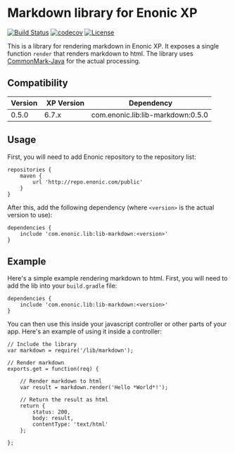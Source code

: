 Markdown library for Enonic XP
==============================

[![Build Status](https://travis-ci.org/enonic/lib-markdown.svg?branch=master)](https://travis-ci.org/enonic/lib-markdown)
[![codecov](https://codecov.io/gh/enonic/lib-markdown/branch/master/graph/badge.svg)](https://codecov.io/gh/enonic/lib-markdown)
[![License](https://img.shields.io/github/license/enonic/lib-markdown.svg)](http://www.apache.org/licenses/LICENSE-2.0.html)

This is a library for rendering markdown in Enonic XP. It exposes a single function `render` that renders markdown to html. The library
uses [CommonMark-Java](https://github.com/atlassian/commonmark-java) for the actual processing.

Compatibility
-------------

| Version | XP Version | Dependency                        |
|---------|------------|-----------------------------------|
| 0.5.0   | 6.7.x      | com.enonic.lib:lib-markdown:0.5.0 |

Usage
-----

First, you will need to add Enonic repository to the repository list:

    repositories {
        maven {
            url 'http://repo.enonic.com/public'
        }
    }

After this, add the following dependency (where ``<version>`` is the actual version to use):

    dependencies {
        include 'com.enonic.lib:lib-markdown:<version>'
    }

Example
-------

Here's a simple example rendering markdown to html. First, you will need to add the lib into your
``build.gradle`` file:

    dependencies {
        include 'com.enonic.lib:lib-markdown:<version>'
    }
    
You can then use this inside your javascript controller or other parts of your app. Here's an example of using it inside a controller:
    
    // Include the library
    var markdown = require('/lib/markdown');

    // Render markdown
    exports.get = function(req) {
    
        // Render markdown to html
        var result = markdown.render('Hello *World*!');
        
        // Return the result as html
        return {
            status: 200,
            body: result,
            contentType: 'text/html'
        };
        
    };
    